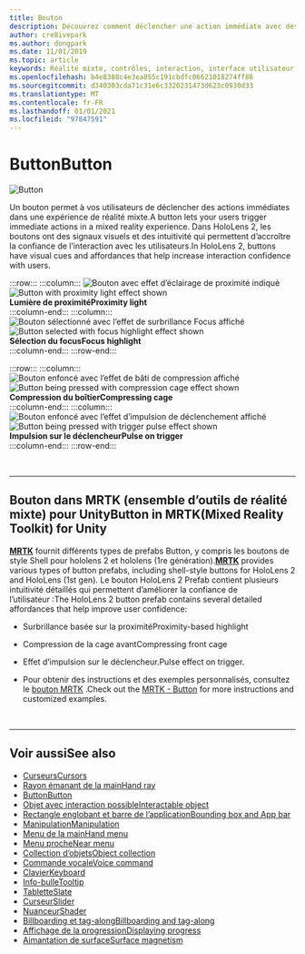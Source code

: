 ```yaml
---
title: Bouton
description: Découvrez comment déclencher une action immédiate avec des boutons, qui est l’un des composants fondamentaux de la réalité mixte.
author: cre8ivepark
ms.author: dongpark
ms.date: 11/01/2019
ms.topic: article
keywords: Réalité mixte, contrôles, interaction, interface utilisateur, expérience utilisateur, casque de réalité mixte, casque de réalité mixte, casque de réalité virtuelle, HoloLens, MRTK, boîte à outils de réalité mixte, bouton
ms.openlocfilehash: b4e8388c4e3ea855c191cbdfc06621018274ff86
ms.sourcegitcommit: d340303cda71c31e6c3320231473d623c0930d33
ms.translationtype: MT
ms.contentlocale: fr-FR
ms.lasthandoff: 01/01/2021
ms.locfileid: "97847591"
---
```

# <a name="button"></a><span data-ttu-id="5863d-104">Button</span><span class="sxs-lookup"><span data-stu-id="5863d-104">Button</span></span>

![Button](images/UX_Hero_Button.jpg)

<span data-ttu-id="5863d-106">Un bouton permet à vos utilisateurs de déclencher des actions immédiates dans une expérience de réalité mixte.</span><span class="sxs-lookup"><span data-stu-id="5863d-106">A button lets your users trigger immediate actions in a mixed reality experience.</span></span> <span data-ttu-id="5863d-107">Dans HoloLens 2, les boutons ont des signaux visuels et des intuitivité qui permettent d’accroître la confiance de l’interaction avec les utilisateurs.</span><span class="sxs-lookup"><span data-stu-id="5863d-107">In HoloLens 2, buttons have visual cues and affordances that help increase interaction confidence with users.</span></span> 

:::row:::
    :::column:::
       <span data-ttu-id="5863d-108">![Bouton avec effet d’éclairage de proximité indiqué](images/UX_Button_Affordance_ProximityLight.jpg)</span><span class="sxs-lookup"><span data-stu-id="5863d-108">![Button with proximity light effect shown](images/UX_Button_Affordance_ProximityLight.jpg)</span></span><br>
       <span data-ttu-id="5863d-109">**Lumière de proximité**</span><span class="sxs-lookup"><span data-stu-id="5863d-109">**Proximity light**</span></span><br>
    :::column-end:::
    :::column:::
       <span data-ttu-id="5863d-110">![Bouton sélectionné avec l’effet de surbrillance Focus affiché](images/UX_Button_Affordance_FocusHighlight.jpg)</span><span class="sxs-lookup"><span data-stu-id="5863d-110">![Button selected with focus highlight effect shown](images/UX_Button_Affordance_FocusHighlight.jpg)</span></span><br>
        <span data-ttu-id="5863d-111">**Sélection du focus**</span><span class="sxs-lookup"><span data-stu-id="5863d-111">**Focus highlight**</span></span><br>
    :::column-end:::
:::row-end:::

:::row:::
    :::column:::
       <span data-ttu-id="5863d-112">![Bouton enfoncé avec l’effet de bâti de compression affiché](images/UX_Button_Affordance_Compression.jpg)</span><span class="sxs-lookup"><span data-stu-id="5863d-112">![Button being pressed with compression cage effect shown](images/UX_Button_Affordance_Compression.jpg)</span></span><br>
       <span data-ttu-id="5863d-113">**Compression du boîtier**</span><span class="sxs-lookup"><span data-stu-id="5863d-113">**Compressing cage**</span></span><br>
    :::column-end:::
    :::column:::
       <span data-ttu-id="5863d-114">![Bouton enfoncé avec l’effet d’impulsion de déclenchement affiché](images/UX_Button_Affordance_Pulse.jpg)</span><span class="sxs-lookup"><span data-stu-id="5863d-114">![Button being pressed with trigger pulse effect shown](images/UX_Button_Affordance_Pulse.jpg)</span></span><br>
        <span data-ttu-id="5863d-115">**Impulsion sur le déclencheur**</span><span class="sxs-lookup"><span data-stu-id="5863d-115">**Pulse on trigger**</span></span><br>
    :::column-end:::
:::row-end:::

<br>

---

## <a name="button-in-mrtkmixed-reality-toolkit-for-unity"></a><span data-ttu-id="5863d-116">Bouton dans MRTK (ensemble d’outils de réalité mixte) pour Unity</span><span class="sxs-lookup"><span data-stu-id="5863d-116">Button in MRTK(Mixed Reality Toolkit) for Unity</span></span>
<span data-ttu-id="5863d-117">**[MRTK](https://github.com/Microsoft/MixedRealityToolkit-Unity)** fournit différents types de prefabs Button, y compris les boutons de style Shell pour hololens 2 et hololens (1re génération).</span><span class="sxs-lookup"><span data-stu-id="5863d-117">**[MRTK](https://github.com/Microsoft/MixedRealityToolkit-Unity)** provides various types of button prefabs, including shell-style buttons for HoloLens 2 and HoloLens (1st gen).</span></span> <span data-ttu-id="5863d-118">Le bouton HoloLens 2 Prefab contient plusieurs intuitivité détaillés qui permettent d’améliorer la confiance de l’utilisateur :</span><span class="sxs-lookup"><span data-stu-id="5863d-118">The HoloLens 2 button prefab contains several detailed affordances that help improve user confidence:</span></span>

* <span data-ttu-id="5863d-119">Surbrillance basée sur la proximité</span><span class="sxs-lookup"><span data-stu-id="5863d-119">Proximity-based highlight</span></span>
* <span data-ttu-id="5863d-120">Compression de la cage avant</span><span class="sxs-lookup"><span data-stu-id="5863d-120">Compressing front cage</span></span>
* <span data-ttu-id="5863d-121">Effet d’impulsion sur le déclencheur.</span><span class="sxs-lookup"><span data-stu-id="5863d-121">Pulse effect on trigger.</span></span>

* <span data-ttu-id="5863d-122">Pour obtenir des instructions et des exemples personnalisés, consultez le [bouton MRTK](https://microsoft.github.io/MixedRealityToolkit-Unity/Documentation/README_Button.html) .</span><span class="sxs-lookup"><span data-stu-id="5863d-122">Check out the [MRTK - Button](https://microsoft.github.io/MixedRealityToolkit-Unity/Documentation/README_Button.html) for more instructions and customized examples.</span></span>

<br>

---

## <a name="see-also"></a><span data-ttu-id="5863d-123">Voir aussi</span><span class="sxs-lookup"><span data-stu-id="5863d-123">See also</span></span>

* [<span data-ttu-id="5863d-124">Curseurs</span><span class="sxs-lookup"><span data-stu-id="5863d-124">Cursors</span></span>](cursors.md)
* [<span data-ttu-id="5863d-125">Rayon émanant de la main</span><span class="sxs-lookup"><span data-stu-id="5863d-125">Hand ray</span></span>](point-and-commit.md)
* [<span data-ttu-id="5863d-126">Button</span><span class="sxs-lookup"><span data-stu-id="5863d-126">Button</span></span>](button.md)
* [<span data-ttu-id="5863d-127">Objet avec interaction possible</span><span class="sxs-lookup"><span data-stu-id="5863d-127">Interactable object</span></span>](interactable-object.md)
* [<span data-ttu-id="5863d-128">Rectangle englobant et barre de l’application</span><span class="sxs-lookup"><span data-stu-id="5863d-128">Bounding box and App bar</span></span>](app-bar-and-bounding-box.md)
* [<span data-ttu-id="5863d-129">Manipulation</span><span class="sxs-lookup"><span data-stu-id="5863d-129">Manipulation</span></span>](direct-manipulation.md)
* [<span data-ttu-id="5863d-130">Menu de la main</span><span class="sxs-lookup"><span data-stu-id="5863d-130">Hand menu</span></span>](hand-menu.md)
* [<span data-ttu-id="5863d-131">Menu proche</span><span class="sxs-lookup"><span data-stu-id="5863d-131">Near menu</span></span>](near-menu.md)
* [<span data-ttu-id="5863d-132">Collection d’objets</span><span class="sxs-lookup"><span data-stu-id="5863d-132">Object collection</span></span>](object-collection.md)
* [<span data-ttu-id="5863d-133">Commande vocale</span><span class="sxs-lookup"><span data-stu-id="5863d-133">Voice command</span></span>](voice-input.md)
* [<span data-ttu-id="5863d-134">Clavier</span><span class="sxs-lookup"><span data-stu-id="5863d-134">Keyboard</span></span>](keyboard.md)
* [<span data-ttu-id="5863d-135">Info-bulle</span><span class="sxs-lookup"><span data-stu-id="5863d-135">Tooltip</span></span>](tooltip.md)
* [<span data-ttu-id="5863d-136">Tablette</span><span class="sxs-lookup"><span data-stu-id="5863d-136">Slate</span></span>](slate.md)
* [<span data-ttu-id="5863d-137">Curseur</span><span class="sxs-lookup"><span data-stu-id="5863d-137">Slider</span></span>](slider.md)
* [<span data-ttu-id="5863d-138">Nuanceur</span><span class="sxs-lookup"><span data-stu-id="5863d-138">Shader</span></span>](shader.md)
* [<span data-ttu-id="5863d-139">Billboarding et tag-along</span><span class="sxs-lookup"><span data-stu-id="5863d-139">Billboarding and tag-along</span></span>](billboarding-and-tag-along.md)
* [<span data-ttu-id="5863d-140">Affichage de la progression</span><span class="sxs-lookup"><span data-stu-id="5863d-140">Displaying progress</span></span>](progress.md)
* [<span data-ttu-id="5863d-141">Aimantation de surface</span><span class="sxs-lookup"><span data-stu-id="5863d-141">Surface magnetism</span></span>](surface-magnetism.md)
